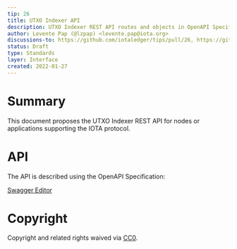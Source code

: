 ```yaml
---
tip: 26
title: UTXO Indexer API
description: UTXO Indexer REST API routes and objects in OpenAPI Specification
author: Levente Pap (@lzpap) <levente.pap@iota.org>
discussions-to: https://github.com/iotaledger/tips/pull/26, https://github.com/iotaledger/tips/discussions/53
status: Draft
type: Standards
layer: Interface
created: 2022-01-27
---
```


# Summary

This document proposes the UTXO Indexer REST API for nodes or applications supporting the IOTA protocol.

# API

The API is described using the OpenAPI Specification:

[Swagger Editor](https://editor.swagger.io/?url=https://raw.githubusercontent.com/iotaledger/tips/main/tips/TIP-0026/indexer-rest-api.yaml)

# Copyright

Copyright and related rights waived via [CC0](https://creativecommons.org/publicdomain/zero/1.0/).
